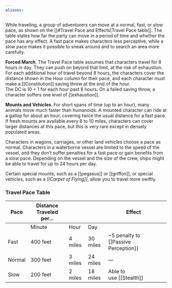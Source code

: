 ```yaml
---
aliases:
---
```

While traveling, a group of adventurers can move at a normal, fast, or slow pace, as shown on the [[#Travel Pace and Effects|Travel Pace table]]. The table states how far the party can move in a period of time and whether the pace has any effect. A fast pace makes characters less perceptive, while a slow pace makes it possible to sneak around and to search an area more carefully.  
  
**Forced March**. The Travel Pace table assumes that characters travel for 8 hours in day. They can push on beyond that limit, at the risk of exhaustion.  
For each additional hour of travel beyond 8 hours, the characters cover the distance shown in the Hour column for their pace, and each character must make a [[Constitution]] saving throw at the end of the hour.  
The DC is 10 + 1 for each hour past 8 hours. On a failed saving throw, a character suffers one level of [[exhaustion]].  
  
**Mounts and Vehicles**. For short spans of time (up to an hour), many animals move much faster than humanoids. A mounted character can ride at a gallop for about an hour, covering twice the usual distance for a fast pace. If fresh mounts are available every 8 to 10 miles, characters can cover larger distances at this pace, but this is very rare except in densely populated areas.  
  
Characters in wagons, carriages, or other land vehicles choose a pace as normal. Characters in a waterborne vessel are limited to the speed of the vessel, and they don’t suffer penalties for a fast pace or gain benefits from a slow pace. Depending on the vessel and the size of the crew, ships might be able to travel for up to 24 hours per day.  
  
Certain special mounts, such as a [[pegasus]] or [[griffon]], or special vehicles, such as a *[[Carpet of Flying]]*, allow you to travel more swiftly.  
  

### Travel Pace Table

| Pace   | Distance Traveled per... |         |          | Effect                               |     |
| ------ | ------------------------ | ------- | -------- | ------------------------------------ | --- |
|        | Minute                   | Hour    | Day      |                                      |     |
| Fast   | 400 feet                 | 4 miles | 30 miles | −5 penalty to [[Passive Perception]] |     |
| Normal | 300 feet                 | 3 miles | 24 miles | —                                    |     |
| Slow   | 200 feet                 | 2 miles | 18 miles | Able to use [[Stealth]]              |     |
